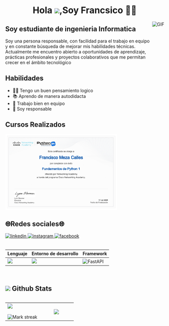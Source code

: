 <h1 align="center">Hola <img src="https://raw.githubusercontent.com/MartinHeinz/MartinHeinz/master/wave.gif" width="30px">,Soy Francsico 👩‍💻</h1>

<img align="right" alt="GIF" height="160px" src="https://media.giphy.com/media/du3J3cXyzhj75IOgvA/giphy.gif" />

## Soy estudiante de ingenieria Informatica

Soy una persona responsable, con facilidad para el trabajo en equipo y en constante búsqueda de mejorar mis habilidades técnicas. Actualmente me encuentro abierto a oportunidades de aprendizaje, prácticas profesionales y proyectos colaborativos que me permitan crecer en el ámbito tecnológico
## Habilidades
- 👨‍💻 Tengo un buen pensamiento logico
- 📚 Aprendo de manera autodidacta
- 🤝 Trabajo bien en equipo
- 💼 Soy responsable

## Cursos Realizados
<img alig="center" height="240px" src="certificado python 1_page-0001.jpg">

## 🌐Redes sociales🌐
<a href="https://www.linkedin.com/in/francisco-meza-calles-210465380" target="_blank">
<img src=https://img.shields.io/badge/linkedin-%2300acee.svg?color=405DE6&style=for-the-badge&logo=linkedin&logoColor=white alt=linkedin style="margin-bottom: 5px;" />
</a>

<a href="https://www.instagram.com/francisco_a11cs" target="_blank">
<img src=https://img.shields.io/badge/instagram-%ff5851db.svg?color=C13584&style=for-the-badge&logo=instagram&logoColor=white alt=instagram style="margin-bottom: 5px;" />
</a>

</a>
<a href="https://www.facebook.com/profile.php?id=100069837041507&locale=es_LA" target="_blank">
<img src=https://img.shields.io/badge/Facebook-%231877F2.svg?style=for-the-badge&logo=Facebook&logoColor=white alt=facebook style="margin-bottom: 5px;" />
</a>

##

<div align="left">

| Lenguaje | Entorno de desarrollo | Framework |
| ------------- | ------------- | ----------- |
| <img src="https://skillicons.dev/icons?i=py"/> | <img src="https://skillicons.dev/icons?i=vscode,github"/> | ![FastAPI](https://img.shields.io/badge/FastAPI-005571?style=for-the-badge&logo=fastapi)

</div>
<br>

## <picture> <img src = "https://github.com/7oSkaaa/7oSkaaa/blob/main/Images/Statistics.gif?raw=true" width = 30px>  </picture> Github Stats

<!--- stats & Trophy (start) -->

<p align="left">
  <!--- stats (start) -->
<table align="left">
<tr border="none">
<td width="50%" align="center">
  <img  align="left"  src="https://github-readme-stats.vercel.app/api?username=Francisco1101&theme=dark&show_icons=true&count_private=true" />
  <br></br>
  <img  title="🔥 Get streak stats for your profile at git.io/streak-stats" alt="Mark streak" src="https://github-readme-streak-stats.herokuapp.com/?user=Francisco1101&theme=dark&hide_border=false" /> 
</td>


<td width="50%" align="center">

  <img  align="center"  src="https://github-readme-stats.anuraghazra1.vercel.app/api/top-langs/?username=Francisco1101&theme=dark&hide_border=false&no-bg=true&no-frame=true&langs_count=7"/>

  </td>
</tr>
</table>
<!--- stats (end) -->



<!--- trophy (start) -->
</p>        
<!--- stats (end) -->

<br>


